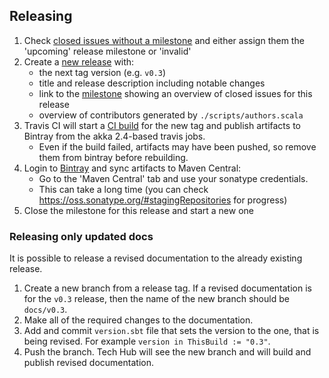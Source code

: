 ## Releasing

1. Check [closed issues without a milestone](https://github.com/akka/alpakka/issues?utf8=%E2%9C%93&q=is%3Aissue%20is%3Aclosed%20no%3Amilestone) and either assign them the 'upcoming' release milestone or 'invalid'
1. Create a [new release](https://github.com/akka/alpakka/releases/new) with:
    * the next tag version (e.g. `v0.3`)
    * title and release description including notable changes
    * link to the [milestone](https://github.com/akka/alpakka/milestones) showing an overview of closed issues for this release
    * overview of contributors generated by `./scripts/authors.scala`
1. Travis CI will start a [CI build](https://travis-ci.org/akka/alpakka/builds) for the new tag and publish artifacts to Bintray from the akka 2.4-based travis jobs.
    * Even if the build failed, artifacts may have been pushed, so remove them from bintray before rebuilding.
1. Login to [Bintray](https://bintray.com/akka/maven/alpakka) and sync artifacts to Maven Central:
    * Go to the 'Maven Central' tab and use your sonatype credentials.
    * This can take a long time (you can check https://oss.sonatype.org/#stagingRepositories for progress)
1. Close the milestone for this release and start a new one

### Releasing only updated docs

It is possible to release a revised documentation to the already existing release.

1. Create a new branch from a release tag. If a revised documentation is for the `v0.3` release, then the name of the new branch should be `docs/v0.3`.
2. Make all of the required changes to the documentation.
3. Add and commit `version.sbt` file that sets the version to the one, that is being revised. For example `version in ThisBuild := "0.3"`.
4. Push the branch. Tech Hub will see the new branch and will build and publish revised documentation.

